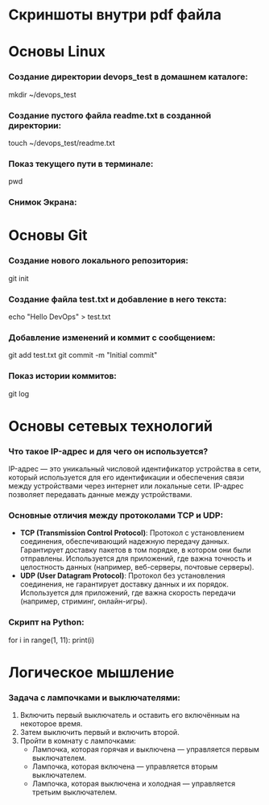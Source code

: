 # Скриншоты внутри pdf файла

# Основы Linux
### Создание директории devops_test в домашнем каталоге:
mkdir ~/devops_test

### Создание пустого файла readme.txt в созданной директории:
touch ~/devops_test/readme.txt

### Показ текущего пути в терминале:
pwd

### Снимок Экрана:

# Основы Git
### Создание нового локального репозитория:
git init

### Создание файла test.txt и добавление в него текста:
echo "Hello DevOps" > test.txt

### Добавление изменений и коммит с сообщением:
git add test.txt
git commit -m "Initial commit"

### Показ истории коммитов:
git log

# Основы сетевых технологий
### Что такое IP-адрес и для чего он используется?
IP-адрес — это уникальный числовой идентификатор устройства в сети, который используется для его идентификации и обеспечения связи между устройствами через интернет или локальные сети. IP-адрес позволяет передавать данные между устройствами.

### Основные отличия между протоколами TCP и UDP:
- **TCP (Transmission Control Protocol)**: Протокол с установлением соединения, обеспечивающий надежную передачу данных. Гарантирует доставку пакетов в том порядке, в котором они были отправлены. Используется для приложений, где важна точность и целостность данных (например, веб-серверы, почтовые серверы).
- **UDP (User Datagram Protocol)**: Протокол без установления соединения, не гарантирует доставку данных и их порядок. Используется для приложений, где важна скорость передачи (например, стриминг, онлайн-игры).



### Скрипт на Python:
for i in range(1, 11):
    print(i)

# Логическое мышление
### Задача с лампочками и выключателями:
1. Включить первый выключатель и оставить его включённым на некоторое время.
2. Затем выключить первый и включить второй.
3. Пройти в комнату с лампочками:
   - Лампочка, которая горячая и выключена — управляется первым выключателем.
   - Лампочка, которая включена — управляется вторым выключателем.
   - Лампочка, которая выключена и холодная — управляется третьим выключателем.
